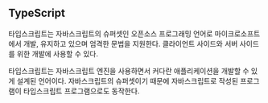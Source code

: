 ## TypeScript

타입스크립트는 자바스크립트의 슈퍼셋인 오픈소스 프로그래밍 언어로 마이크로소프트에서 개발, 유지하고 있으며 엄격한 문법을 지원한다.
클라이언트 사이드와 서버 사이드를 위한 개발에 사용할 수 있다.

타입스크립트는 자바스크립트 엔진을 사용하면서 커다란 애플리케이션을 개발할 수 있게 설계된 언어이다. 자바스크립트의 슈퍼셋이기 때문에 자바스크립트로 작성된 프로그램이 타입스크립트 프로그램으로도 동작한다. 